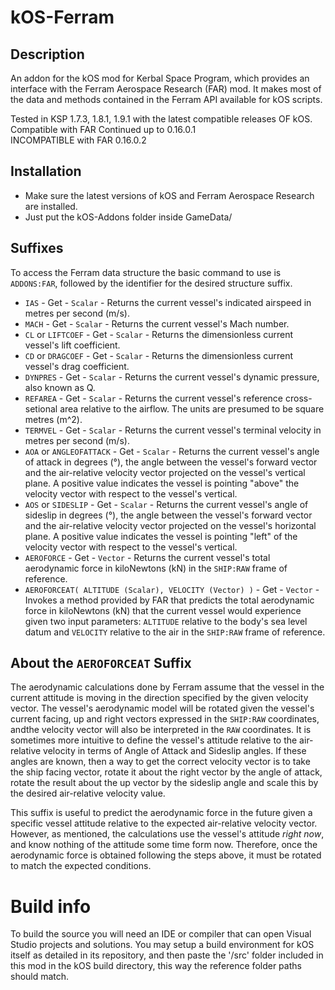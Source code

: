 # kOS-Ferram


## Description
An addon for the kOS mod for Kerbal Space Program, which provides an interface with the Ferram Aerospace Research (FAR) mod.
It makes most of the data and methods contained in the Ferram API available for kOS scripts.

Tested in KSP 1.7.3, 1.8.1, 1.9.1 with the latest compatible releases OF kOS.  
Compatible with FAR Continued up to 0.16.0.1  
INCOMPATIBLE with FAR 0.16.0.2


## Installation

- Make sure the latest versions of kOS and Ferram Aerospace Research are installed.
- Just put the kOS-Addons folder inside GameData/


## Suffixes

To access the Ferram data structure the basic command to use is `ADDONS:FAR`, followed by the identifier for the desired structure suffix.

- `IAS` - Get - `Scalar` - Returns the current vessel's indicated airspeed in metres per second (m/s).
- `MACH` - Get - `Scalar` - Returns the current vessel's Mach number.
- `CL` or `LIFTCOEF` - Get - `Scalar` - Returns the dimensionless current vessel's lift coefficient.
- `CD` or `DRAGCOEF` - Get - `Scalar` - Returns the dimensionless current vessel's drag coefficient.
- `DYNPRES` - Get - `Scalar` - Returns the current vessel's dynamic pressure, also known as Q. 
- `REFAREA` - Get - `Scalar` - Returns the current vessel's reference cross-setional area relative to the airflow. The units are presumed to be square metres (m^2).
- `TERMVEL` - Get - `Scalar` - Returns the current vessel's terminal velocity in metres per second (m/s).
- `AOA` or `ANGLEOFATTACK` - Get - `Scalar` - Returns the current vessel's angle of attack in degrees (°), the angle between the vessel's forward vector and the air-relative velocity vector projected on the vessel's vertical plane. A positive value indicates the vessel is pointing "above" the velocity vector with respect to the vessel's vertical.
- `AOS` or `SIDESLIP` - Get - `Scalar` - Returns the current vessel's angle of sideslip in degrees (°), the angle between the vessel's forward vector and the air-relative velocity vector projected on the vessel's horizontal plane. A positive value indicates the vessel is pointing "left" of the velocity vector with respect to the vessel's vertical.
- `AEROFORCE` - Get - `Vector` - Returns the current vessel's total aerodynamic force in kiloNewtons (kN) in the `SHIP:RAW` frame of reference.
- `AEROFORCEAT( ALTITUDE (Scalar), VELOCITY (Vector) )` - Get - `Vector` - Invokes a method provided by FAR that predicts the total aerodynamic force in kiloNewtons (kN) that the current vessel would experience given two input parameters:  `ALTITUDE` relative to the body's sea level datum and `VELOCITY` relative to the air in the `SHIP:RAW` frame of reference.

## About the `AEROFORCEAT` Suffix

The aerodynamic calculations done by Ferram assume that the vessel in the current attitude is moving in the direction specified by the given velocity vector. The vessel's aerodynamic model will be rotated given the vessel's current facing, up and right vectors expressed in the `SHIP:RAW` coordinates, andthe velocity vector will also be interpreted in the `RAW` coordinates.
It is sometimes more intuitive to define the vessel's attitude relative to the air-relative velocity in terms of Angle of Attack and Sideslip angles. If these angles are known, then a way to get the correct velocity vector is to take the ship facing vector, rotate it about the right vector by the angle of attack, rotate the result about the up vector by the sideslip angle and scale this by the desired air-relative velocity value. 

This suffix is useful to predict the aerodynamic force in the future given a specific vessel attitude relative to the expected air-relative velocity vector. However, as mentioned, the calculations use the vessel's attitude *right now*, and know nothing of the attitude some time form now. Therefore, once the aerodynamic force is obtained following the steps above, it must be rotated to match the expected conditions. 


# Build info

To build the source you will need an IDE or compiler that can open Visual Studio projects and solutions. You may setup a build environment for kOS itself as detailed in its repository, and then paste the '/src' folder included in this mod in the kOS build directory, this way the reference folder paths should match.
